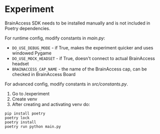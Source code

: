 # Experiment

BrainAccess SDK needs to be installed manually and is not included in Poetry dependencies.

For runtime config, modify constants in _main.py_:

- `DO_USE_DEBUG_MODE` - if True, makes the experiment quicker and uses windowed Pygame
- `DO_USE_MOCK_HEADSET` - if True, doesn't connect to actual BrainAccess headset
- `BRAINACCESS_CAP_NAME` - the name of the BrainAccess cap, can be checked in BrainAccess Board

For advanced config, modify constants in _src/constants.py_.

1. Go to /experiment
2. Create venv
3. After creating and activating venv do:

```
pip install poetry
poetry lock
poetry install
poetry run python main.py
```
